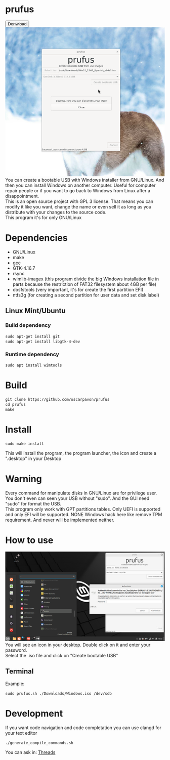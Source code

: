 # prufus

<button name="button" onclick="http://www.google.com">Donwload</button>
![prufus_gui](screenshot1.png)
You can create a bootable USB with Windows installer from GNU/Linux. And then you can install Windows on another computer. Useful for computer repair people or if you want to go back to Windows from Linux after a disappointment.  
This is an open source project with GPL 3 license. That means you can modify it like you want, change the name or even sell it as long as you distribute with your changes to the source code.  
This program it's for only GNU/Linux
# Dependencies
- GNU/Linux
- make
- gcc
- GTK-4.16.7
- rsync
- wimlib-imagex (this program divide the big Windows installation file in parts because the restriction of FAT32 filesystem about 4GB per file)
- dosfstools (very important, it's for create the first partition EFI)
- ntfs3g (for creating a second partition for user data and set disk label)
## Linux Mint/Ubuntu
### Build dependency
```
sudo apt-get install git
sudo apt-get install libgtk-4-dev
```
### Runtime dependency
```
sudo apt install wimtools
```
# Build

```
git clone https://github.com/oscarpavon/prufus
cd prufus
make
```

# Install
```
sudo make install
```
This will install the program, the program launcher, the icon and create a ".desktop" in your Desktop

# Warning
Every command for manipulate disks in GNU/Linux are for privilege user. You don't even can seen your USB without "sudo". And the GUI need "sudo" for format the USB.  
This program only work with GPT partitions tables. Only UEFI is supported and only EFI will be supported.
NONE Windows hack here like remove TPM requirement. And never will be implemented neither.

# How to use
![](screenshot2.png)
You will see an icon in your desktop. Double click on it and enter your password.  
Select the .iso file and click on "Create bootable USB"
## Terminal
Example:
```
sudo prufus.sh ./Downloads/Windows.iso /dev/sdb
```
# Development
If you want code navigation and code completation you can use clangd for your text editor
```
./generate_compile_commands.sh
```
You can ask in:
[Threads](https://www.threads.net/@oscar0pavon)
